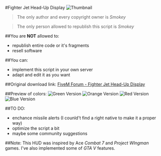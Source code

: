 #Fighter Jet Head-Up Display
![Thumbnail](https://i.imgur.com/aoukaWi.png)

> The only author and every copyright owner is *Smokey*

> The only person allowed to republish this script is *Smokey*

##You are **NOT** allowed to:
* republish entire code or it's fragments
* resell software

##You can:
* implement this script in your own server
* adapt and edit it as you want

##Original download link:
[FiveM Forum - Fighter Jet Head-Up Display]()

##Preview of colors:
![Green Version](https://i.imgur.com/0oSds30.png)
![Orange Version](https://i.imgur.com/qkmQTzc.png)
![Red Version](https://i.imgur.com/pDJIJTy.png)
![Blue Version](https://i.imgur.com/CYWNh13.png)

##TO DO:
* enchance missile alerts (I counld't find a right native to make it a proper way)
* optimize the script a bit
* maybe some community suggestions

##Note:
This HUD was inspired by Ace *Combat 7* and *Project WIngman* games. I've also implemented some of *GTA V* features.